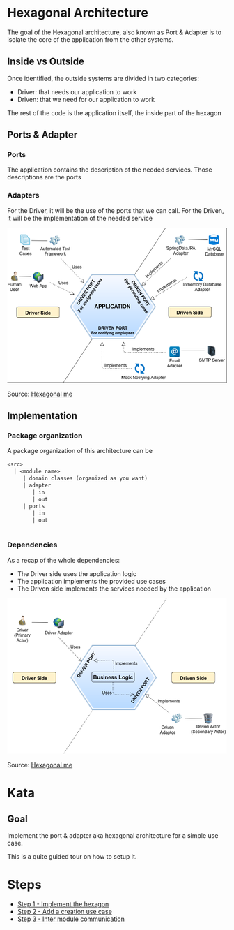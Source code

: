 # Hexagonal Architecture

The goal of the Hexagonal architecture, also known as Port & Adapter is to isolate the core of the application from the other systems.

## Inside vs Outside

Once identified, the outside systems are divided in two categories:
- Driver: that needs our application to work
- Driven: that we need for our application to work

The rest of the code is the application itself, the inside part of the hexagon

## Ports & Adapter
### Ports 
The application contains the description of the needed services. Those descriptions are the ports

### Adapters
For the Driver, it will be the use of the ports that we can call.
For the Driven, it will be the implementation of the needed service

![hexagonal_architecture](hexagonal_architecture.png)

Source: [Hexagonal me](https://jmgarridopaz.github.io/)

## Implementation

### Package organization

A package organization of this architecture can be
```
<src>
  | <module name>
     | domain classes (organized as you want) 
     | adapter
        | in
        | out
     | ports
        | in
        | out
     
```

### Dependencies

As a recap of the whole dependencies:
- The Driver side uses the application logic
- The application implements the provided use cases
- The Driven side implements the services needed by the application

![hexagonal_dependencies](hexagonal_dependencies.png)

Source: [Hexagonal me](https://jmgarridopaz.github.io/)

# Kata
## Goal

Implement the port & adapter aka hexagonal architecture for a simple use case.

This is a quite guided tour on how to setup it.

# Steps

- [Step 1 - Implement the hexagon](./step-1-hexagon.md)
- [Step 2 - Add a creation use case](./step-2-new-use-case.md)
- [Step 3 - Inter module communication](./step-3-inter-module-communication.md)
